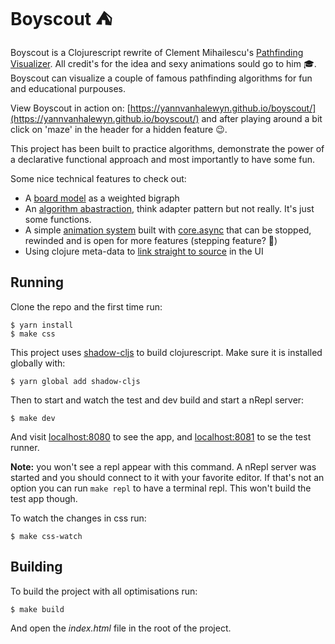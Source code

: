 # Boyscout ⛺

Boyscout is a Clojurescript rewrite of Clement Mihailescu's [Pathfinding Visualizer](https://github.com/clementmihailescu/Pathfinding-Visualizer/). All credit's for the idea and sexy animations sould go to him 🎓. Boyscout can visualize a couple of famous pathfinding algorithms for fun and educational purpouses.

View Boyscout in action on: [https://yannvanhalewyn.github.io/boyscout/](https://yannvanhalewyn.github.io/boyscout/) and after playing around a bit click on 'maze' in the header for a hidden feature 😉.

This project has been built to practice algorithms, demonstrate the power of a declarative functional approach and most importantly to have some fun.

Some nice technical features to check out:

- A [board model](https://github.com/yannvanhalewyn/boyscout/blob/master/src/bs/board.cljs#L1) as a weighted bigraph
- An [algorithm abastraction](https://github.com/yannvanhalewyn/boyscout/blob/master/src/bs/algorithm.cljs#L1), think adapter pattern but not really. It's just some functions.
- A simple [animation system](https://github.com/yannvanhalewyn/boyscout/blob/master/src/bs/animation.cljs#L1) built with [core.async](https://clojure.github.io/core.async/) that can be stopped, rewinded and is open for more features (stepping feature? 🤔)
- Using clojure meta-data to [link straight to source](https://github.com/yannvanhalewyn/boyscout/blob/master/src/bs/algorithm.cljs#L8) in the UI

## Running

Clone the repo and the first time run:

    $ yarn install
    $ make css

This project uses [shadow-cljs](https://github.com/thheller/shadow-cljs) to build clojurescript. Make sure it is installed globally with:

    $ yarn global add shadow-cljs

Then to start and watch the test and dev build and start a nRepl server:

    $ make dev

And visit [localhost:8080](http://localhost:8080) to see the app, and [localhost:8081](http://localhost:8081) to se the test runner.

**Note:** you won't see a repl appear with this command. A nRepl server was started and you should connect to it with your favorite editor. If that's not an option you can run `make repl` to have a terminal repl. This won't build the test app though.

To watch the changes in css run:

    $ make css-watch

## Building

To build the project with all optimisations run:

    $ make build

And open the *index.html* file in the root of the project.
